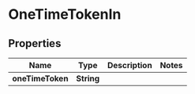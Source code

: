 

# OneTimeTokenIn


## Properties

| Name | Type | Description | Notes |
|------------ | ------------- | ------------- | -------------|
|**oneTimeToken** | **String** |  |  |



